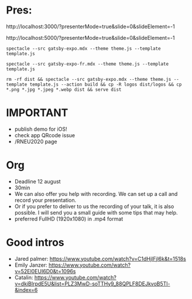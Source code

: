 # Pres:

http://localhost:3000/?presenterMode=true&slide=0&slideElement=-1

http://localhost:5000/?presenterMode=true&slide=0&slideElement=-1

```
spectacle --src gatsby-expo.mdx --theme theme.js --template template.js
```

```
spectacle --src gatsby-expo-fr.mdx --theme theme.js --template template.js
```

```
rm -rf dist && spectacle --src gatsby-expo.mdx --theme theme.js --template template.js --action build && cp -R logos dist/logos && cp *.png *.jpg *.jpeg *.webp dist && serve dist
```

# IMPORTANT

- publish demo for iOS!
- check app QRcode issue
- /RNEU2020 page

# Org

- Deadline 12 august
- 30min
- We can also offer you help with recording. We can set up a call and record your presentation.
- Or if you prefer to deliver to us the recording of your talk, it is also possible. I will send you a small guide with some tips that may help.
- preferred FullHD (1920x1080) in .mp4 format

# Good intros

- Jared palmer: https://www.youtube.com/watch?v=C1dHjIFjl6k&t=1518s
- Emily Janzer: https://www.youtube.com/watch?v=52El0EUI6D0&t=1096s
- Catalin: https://www.youtube.com/watch?v=dkiBIrpdE5U&list=PLZ3MwD-soTTHy9_88QPLF8DEJkvoB5Tl-&index=6
